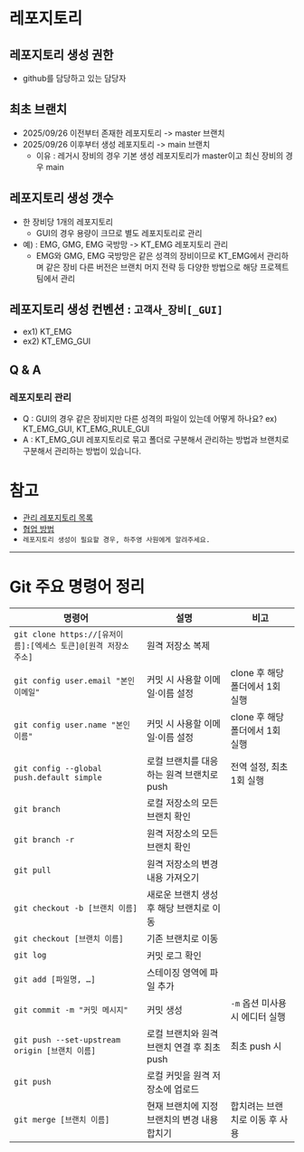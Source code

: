# 레포지토리
## 레포지토리 생성 권한 
  * github를 담당하고 있는 담당자
## 최초 브랜치
  * 2025/09/26 이전부터 존재한 레포지토리 -> master 브랜치
  * 2025/09/26 이후부터 생성 레포지토리 -> main 브랜치
    * 이유 : 레거시 장비의 경우 기본 생성 레포지토리가 master이고 최신 장비의 경우 main
## 레포지토리 생성 갯수 
  * 한 장비당 1개의 레포지토리
    * GUI의 경우 용량이 크므로 별도 레포지토리로 관리
  * 예) : EMG, GMG, EMG 국방망 -> KT_EMG 레포지토리 관리
    * EMG와 GMG, EMG 국방망은 같은 성격의 장비이므로 KT_EMG에서 관리하며 같은 장비 다른 버전은 브랜치 머지 전략 등 다양한 방법으로 해당 프로젝트 팀에서 관리
## 레포지토리 생성 컨벤션 : `고객사_장비[_GUI]`
  * ex1) KT_EMG
  * ex2) KT_EMG_GUI
## Q & A
### 레포지토리 관리
  * Q : GUI의 경우 같은 장비지만 다른 성격의 파일이 있는데 어떻게 하나요? ex) KT_EMG_GUI, KT_EMG_RULE_GUI
  * A : KT_EMG_GUI 레포지토리로 묶고 폴더로 구분해서 관리하는 방법과 브랜치로 구분해서 관리하는 방법이 있습니다.
# 참고
* [관리 레포지토리 목록](https://docs.google.com/spreadsheets/d/1JK8IRUI7yCxIeYydr1r_LyKSFzNtajCdduuyxfkxOGE/edit?gid=804040885#gid=804040885)
* [협업 방법](https://heyday2024.tistory.com/35)
* `레포지토리 생성이 필요할 경우, 하주영 사원에게 알려주세요.`

---

# Git 주요 명령어 정리

| 명령어 | 설명 | 비고 |
|--------|------|------|
| `git clone https://[유저이름]:[엑세스 토큰]@[원격 저장소 주소]` | 원격 저장소 복제 |  |
| `git config user.email "본인 이메일"` | 커밋 시 사용할 이메일·이름 설정 | clone 후 해당 폴더에서 1회 실행 |
| `git config user.name "본인 이름"` | 커밋 시 사용할 이메일·이름 설정 | clone 후 해당 폴더에서 1회 실행 |
| `git config --global push.default simple` | 로컬 브랜치를 대응하는 원격 브랜치로 push | 전역 설정, 최초 1회 실행 |
| `git branch` | 로컬 저장소의 모든 브랜치 확인 |  |
| `git branch -r` | 원격 저장소의 모든 브랜치 확인 |  |
| `git pull` | 원격 저장소의 변경 내용 가져오기 |  |
| `git checkout -b [브랜치 이름]` | 새로운 브랜치 생성 후 해당 브랜치로 이동 |  |
| `git checkout [브랜치 이름]` | 기존 브랜치로 이동 |  |
| `git log` | 커밋 로그 확인 |  |
| `git add [파일명, …]` | 스테이징 영역에 파일 추가 |  |
| `git commit -m "커밋 메시지"` | 커밋 생성 | `-m` 옵션 미사용 시 에디터 실행 |
| `git push --set-upstream origin [브랜치 이름]` | 로컬 브랜치와 원격 브랜치 연결 후 최초 push | 최초 push 시 |
| `git push` | 로컬 커밋을 원격 저장소에 업로드 |  |
| `git merge [브랜치 이름]` | 현재 브랜치에 지정 브랜치의 변경 내용 합치기 | 합치려는 브랜치로 이동 후 사용 |
